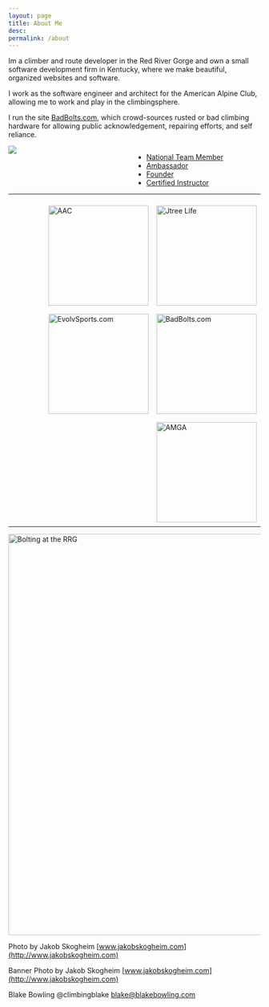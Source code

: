 ```yaml
---
layout: page
title: About Me
desc:
permalink: /about
---
```


Im a climber and route developer in the Red River Gorge and own a small software development firm in Kentucky, where we make beautiful, organized websites and software.

I work as the software engineer and architect for the American Alpine Club, allowing me to work and play in the climbingsphere.

I run the site [BadBolts.com](https://www.BadBolts.com), which crowd-sources rusted or bad climbing hardware for allowing public acknowledgement, repairing efforts, and self reliance.
<div>
<div style ="width:50%; float:left;">
<img src="http://blakebowling.s3.amazonaws.com/logos-backgrounds/all_that_glitters_1.jpg"/>
</div> 
<div style ="width:50%; float:right;">
<ul>
<li><a href="http://evolvsports.com">National Team Member</a></li>
<li><a href="http://jtreelife.com">Ambassador</a></li>
<li><a href="http://badbolts.com">Founder</a></li>
<li><a href="http://amga.com">Certified Instructor</a></li>

</div>
</div>
<hr style="clear:both">
<img style="float: right; width:200px; margin:8px" src="http://blakebowling.s3.amazonaws.com/logos-backgrounds/jtree.png" alt="Jtree Life" />

<img style="float: right; width:200px; margin:8px" src="http://blakebowling.s3.amazonaws.com/2014/04/aac_letter_logo.jpg" alt="AAC"/>

<img style="float: right; width:200px; margin:8px" src="http://blakebowling.s3.amazonaws.com/logos-backgrounds/bad_bolts_3x4.png" alt="BadBolts.com"/>

<img style="float: right; width:200px;margin:8px" src="http://blakebowling.s3.amazonaws.com/logos-backgrounds/evolv_200.png" alt="EvolvSports.com"/>

<img style="float: right; width:200px; margin:8px" src="http://blakebowling.s3.amazonaws.com/logos-backgrounds/amga_logo.jpg" alt="AMGA"/>


<hr style="clear:both">

<img style="width:800px" src="http://blakebowling.s3.amazonaws.com/logos-backgrounds/8320_redrivergorge_20131010_web.jpg" alt="Bolting at the RRG">


Photo by Jakob Skogheim [www.jakobskogheim.com](http://www.jakobskogheim.com)

Banner Photo by Jakob Skogheim [www.jakobskogheim.com](http://www.jakobskogheim.com)

<div itemscope itemtype="http://schema.org/Person">
<span itemprop="name">Blake Bowling</span>
<span itemprop="company">@climbingblake</span>
<a itemprop="email" href="mailto:blake@blakebowling.com">blake@blakebowling.com</a>
</div>


